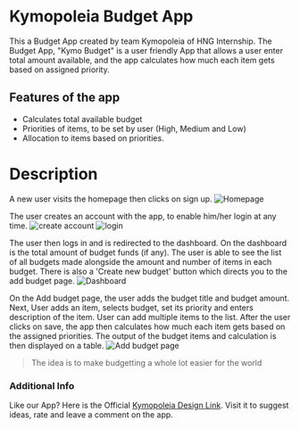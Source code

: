 # **Kymopoleia Budget App**

This a Budget App created by team Kymopoleia of HNG Internship. The Budget App, "Kymo Budget" is a user friendly App that allows a user enter total amount available, and the app calculates how much each item gets based on assigned priority.


## Features of the app
 - Calculates total available budget
 - Priorities of items, to be set by user (High, Medium and Low)
 - Allocation to items based on priorities.

# Description
A new user visits the homepage then clicks on sign up. 
![Homepage](https://res.cloudinary.com/mercyinyang/image/upload/v1569633434/HNG%20task/Homepage_fp5sir.png)


The user creates an account with the app, to enable him/her login at any time.
![create account](https://res.cloudinary.com/mercyinyang/image/upload/v1569633433/HNG%20task/Create_account_zaonu7.png)
![login](https://res.cloudinary.com/mercyinyang/image/upload/v1569633434/HNG%20task/Login_stlvzl.png)

The user then logs in and is redirected to the dashboard. On the dashboard is the total amount of budget funds (if any). The user is able to see the list of all budgets made alongside the amount and number of items in each budget. There is also a 'Create new budget' button which directs you to the add budget page.
![Dashboard](https://res.cloudinary.com/mercyinyang/image/upload/v1569633560/HNG%20task/Dashboard_homepage_livxqn.png)


On the Add budget page, the user adds the budget title and budget amount. Next, User adds an item, selects budget, set its priority and enters description of the item. User can add multiple items to the list.
After the user clicks on save, the app then calculates how much each item gets based on the assigned priorities. The output of the budget items and calculation is then displayed on a table.
![Add budget page](https://res.cloudinary.com/mercyinyang/image/upload/v1569633560/HNG%20task/Add_Budget_xkedxf.png)



> The idea is to make budgetting a whole lot 
> easier for the world

### Additional Info

Like our App? Here is the Official [Kymopoleia Design Link](https://www.figma.com/file/gIV5vWqxpiz6lrpu8OqDoI/Budget-app?node-id=8%3A3). Visit it to suggest ideas, rate and leave a comment on the app.

